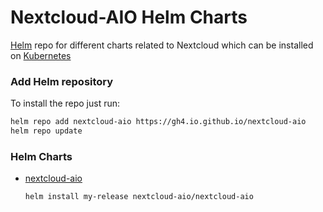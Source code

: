 # Nextcloud-AIO Helm Charts

[Helm](https://helm.sh) repo for different charts related to Nextcloud which can be installed on [Kubernetes](https://kubernetes.io)

### Add Helm repository

To install the repo just run:

```bash
helm repo add nextcloud-aio https://gh4.io.github.io/nextcloud-aio
helm repo update
```

### Helm Charts

* [nextcloud-aio](https://gh4.io.github.io/nextcloud-aio/)

  ```bash
  helm install my-release nextcloud-aio/nextcloud-aio
  ```